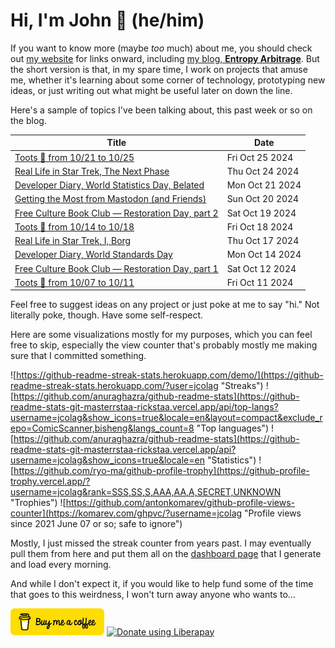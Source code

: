 # Hi, I'm John 👋 (he/him)

If you want to know more (maybe *too* much) about me, you should check out [my website](https://john.colagioia.net/) for links onward, including [my blog, **Entropy Arbitrage**](https://john.colagioia.net/blog).  But the short version is that, in my spare time, I work on projects that amuse me, whether it's learning about some corner of technology, prototyping new ideas, or just writing out what might be useful later on down the line.

Here's a sample of topics I've been talking about, this past week or so on the blog.

|Title|Date|
|-----|-------|
|[Toots 🦣 from 10/21 to 10/25](https://john.colagioia.net/blog/2024/10/25/week.html)|Fri Oct 25 2024|
|[Real Life in Star Trek, The Next Phase](https://john.colagioia.net/blog/2024/10/24/next-phase.html)|Thu Oct 24 2024|
|[Developer Diary, World Statistics Day, Belated](https://john.colagioia.net/blog/2024/10/21/statistics.html)|Mon Oct 21 2024|
|[Getting the Most from Mastodon (and Friends)](https://john.colagioia.net/blog/2024/10/20/most-mastodon.html)|Sun Oct 20 2024|
|[Free Culture Book Club — Restoration Day, part 2](https://john.colagioia.net/blog/2024/10/19/restoration-day-2.html)|Sat Oct 19 2024|
|[Toots 🦣 from 10/14 to 10/18](https://john.colagioia.net/blog/2024/10/18/week.html)|Fri Oct 18 2024|
|[Real Life in Star Trek, I, Borg](https://john.colagioia.net/blog/2024/10/17/i-borg.html)|Thu Oct 17 2024|
|[Developer Diary, World Standards Day](https://john.colagioia.net/blog/2024/10/14/standards.html)|Mon Oct 14 2024|
|[Free Culture Book Club — Restoration Day, part 1](https://john.colagioia.net/blog/2024/10/12/restoration-day-1.html)|Sat Oct 12 2024|
|[Toots 🦣 from 10/07 to 10/11](https://john.colagioia.net/blog/2024/10/11/week.html)|Fri Oct 11 2024|

Feel free to suggest ideas on any project or just poke at me to say "hi." Not literally poke, though. Have some self-respect.

Here are some visualizations mostly for my purposes, which you can feel free to skip, especially the view counter that's probably mostly me making sure that I committed something.

![https://github-readme-streak-stats.herokuapp.com/demo/](https://github-readme-streak-stats.herokuapp.com/?user=jcolag "Streaks")
![https://github.com/anuraghazra/github-readme-stats](https://github-readme-stats-git-masterrstaa-rickstaa.vercel.app/api/top-langs?username=jcolag&show_icons=true&locale=en&layout=compact&exclude_repo=ComicScanner,bisheng&langs_count=8 "Top languages")
![https://github.com/anuraghazra/github-readme-stats](https://github-readme-stats-git-masterrstaa-rickstaa.vercel.app/api?username=jcolag&show_icons=true&locale=en "Statistics")
![https://github.com/ryo-ma/github-profile-trophy](https://github-profile-trophy.vercel.app/?username=jcolag&rank=SSS,SS,S,AAA,AA,A,SECRET,UNKNOWN "Trophies")
![https://github.com/antonkomarev/github-profile-views-counter](https://komarev.com/ghpvc/?username=jcolag "Profile views since 2021 June 07 or so; safe to ignore")

Mostly, I just missed the streak counter from years past.  I may eventually pull them from here and put them all on the [dashboard page](https://github.com/jcolag/dash) that I generate and load every morning.

And while I don't expect it, if you would like to help fund some of the time that goes to this weirdness, I won't turn away anyone who wants to...

[<img src="images/default-yellow.png" alt="Buy Me a Coffee" width="150px"/>](https://www.buymeacoffee.com/jcolag)
<a href="https://liberapay.com/jcolag/donate"><img alt="Donate using Liberapay" src="https://liberapay.com/assets/widgets/donate.svg"></a>
